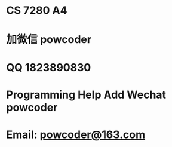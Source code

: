 # CS 7280 A4
# 加微信 powcoder

# QQ 1823890830

# Programming Help Add Wechat powcoder

# Email: powcoder@163.com

